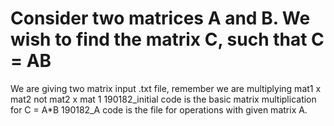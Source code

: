 # Consider two matrices A and B. We wish to find the matrix C, such that C = AB
We are giving two matrix input .txt file, remember we are multiplying mat1 x mat2 not mat2 x mat 1
190182_initial code is the basic matrix multiplication for C = A*B
190182_A code is the file for operations with given matrix A. 
